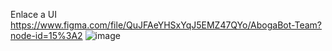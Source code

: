 Enlace a UI
https://www.figma.com/file/QuJFAeYHSxYqJ5EMZ47QYo/AbogaBot-Team?node-id=15%3A2
![image](https://user-images.githubusercontent.com/44949876/160749467-4be0078f-3460-4c07-a1ae-836002658d29.png)
